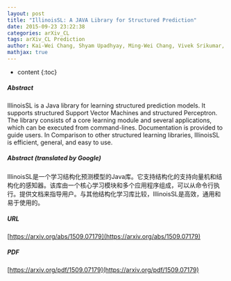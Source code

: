 ```yaml
---
layout: post
title: "IllinoisSL: A JAVA Library for Structured Prediction"
date: 2015-09-23 23:22:38
categories: arXiv_CL
tags: arXiv_CL Prediction
author: Kai-Wei Chang, Shyam Upadhyay, Ming-Wei Chang, Vivek Srikumar, Dan Roth
mathjax: true
---
```


* content
{:toc}

##### Abstract
IllinoisSL is a Java library for learning structured prediction models. It supports structured Support Vector Machines and structured Perceptron. The library consists of a core learning module and several applications, which can be executed from command-lines. Documentation is provided to guide users. In Comparison to other structured learning libraries, IllinoisSL is efficient, general, and easy to use.

##### Abstract (translated by Google)
IllinoisSL是一个学习结构化预测模型的Java库。它支持结构化的支持向量机和结构化的感知器。该库由一个核心学习模块和多个应用程序组成，可以从命令行执行。提供文档来指导用户。与其他结构化学习库比较，IllinoisSL是高效，通用和易于使用的。

##### URL
[https://arxiv.org/abs/1509.07179](https://arxiv.org/abs/1509.07179)

##### PDF
[https://arxiv.org/pdf/1509.07179](https://arxiv.org/pdf/1509.07179)

